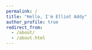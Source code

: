 ```yaml
---
permalink: /
title: "Hello, I'm Elliot Addy"
author_profile: true
redirect_from: 
  - /about/
  - /about.html
---
```


